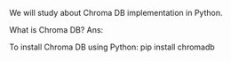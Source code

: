 We will study about Chroma DB implementation in Python. 

What is Chroma DB?
Ans: 

To install Chroma DB using Python: pip install chromadb